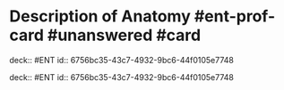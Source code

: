 # Description of Anatomy #ent-prof-card #unanswered #card

deck:: #ENT
id:: 6756bc35-43c7-4932-9bc6-44f0105e7748

deck:: #ENT
id:: 6756bc35-43c7-4932-9bc6-44f0105e7748
